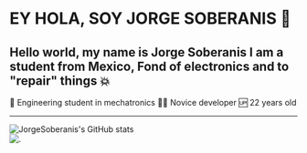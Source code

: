 # EY HOLA, SOY JORGE SOBERANIS 🤟

Hello world, my name is Jorge Soberanis I am a student from Mexico, Fond of electronics and to "repair" things :boom:
---

🦾 Engineering student in mechatronics
👨‍💻 Novice developer
🆙 22 years old

---

![JorgeSoberanis's GitHub stats](https://github-readme-stats.vercel.app/api?username=JorgeSoberanis&theme=gotham&show_icons=true) <br>
![.](https://media1.giphy.com/media/kH6CqYiquZawmU1HI6/giphy.gif?cid=ecf05e47dzocru21my4c5hbi4jh3o11tpja8lwgstwdc9854&rid=giphy.gif&ct=g)
